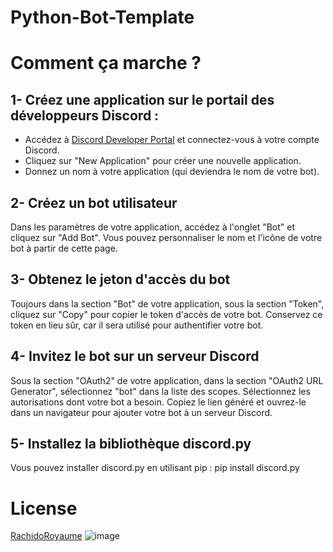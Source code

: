 # Python-Bot-Template

# Comment ça marche ?

## 1- Créez une application sur le portail des développeurs Discord :

- Accédez à [Discord Developer Portal](https://discord.com/developers/applications) et connectez-vous à votre compte Discord.
- Cliquez sur "New Application" pour créer une nouvelle application.
- Donnez un nom à votre application (qui deviendra le nom de votre bot).

## 2- Créez un bot utilisateur 

Dans les paramètres de votre application, accédez à l'onglet "Bot" et cliquez sur "Add Bot".
Vous pouvez personnaliser le nom et l'icône de votre bot à partir de cette page.

## 3- Obtenez le jeton d'accès du bot 

Toujours dans la section "Bot" de votre application, sous la section "Token", cliquez sur "Copy" pour copier le token d'accès de votre bot. Conservez ce token en lieu sûr, car il sera utilisé pour authentifier votre bot.

## 4- Invitez le bot sur un serveur Discord 

Sous la section "OAuth2" de votre application, dans la section "OAuth2 URL Generator", sélectionnez "bot" dans la liste des scopes.
Sélectionnez les autorisations dont votre bot a besoin.
Copiez le lien généré et ouvrez-le dans un navigateur pour ajouter votre bot à un serveur Discord.

## 5- Installez la bibliothèque discord.py 

Vous pouvez installer discord.py en utilisant pip : pip install discord.py

# License 

[RachidoRoyaume](https://github.com/RachidoRoyaume)
![image](https://github.com/RachidoRoyaume/Python-Bot-Template/assets/149799041/7c9450e1-8ab5-4030-869e-384c547dea2e)

